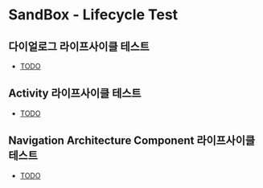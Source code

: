 # SandBox - Lifecycle Test

## 다이얼로그 라이프사이클 테스트
* [TODO](#)
## Activity 라이프사이클 테스트
* [TODO](#)
## Navigation Architecture Component 라이프사이클 테스트
* [TODO](#)
